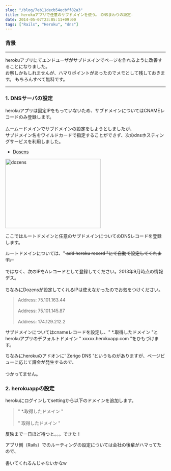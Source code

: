 ```yaml
---
slug: "/blog/7eb11decb54ecbff82a3"
title: herokuアプリで任意のサブドメインを使う。-DNSまわりの設定-
date: 2014-05-07T23:05:11+09:00
tags: ["Rails", "Heroku", "dns"]
---
```


<h3>
<span id="背景" class="fragment"></span><a href="#%E8%83%8C%E6%99%AF"><i class="fa fa-link"></i></a>背景</h3>

<hr>

<p>herokuアプリにてエンドユーザがサブドメインでページを作れるように改善することになりました。<br>
お察しかもしれませんが、ハマりポイントがあったのでメモとして残しておきます。  もちろんすべて無料です。</p>

<hr>

<h3>
<span id="1-dnsサーバの設定" class="fragment"></span><a href="#1-dns%E3%82%B5%E3%83%BC%E3%83%90%E3%81%AE%E8%A8%AD%E5%AE%9A"><i class="fa fa-link"></i></a>1. DNSサーバの設定</h3>

<p>herokuアプリは固定IPをもっていないため、サブドメインについてはCNAMEレコードのみ登録します。<br><br>
ムームードメインでサブドメインの設定をしようとしましたが、<br>
サブドメイン名をワイルドカードで指定することができず、次のdnsホスティングサービスを利用しました。  </p>

<ul>
<li>
<a href="https://dozens.jp" rel="nofollow noopener" target="_blank">Dosens</a><br>
</li>
</ul>

<p><a href="http://sitedo3.s3.amazonaws.com/2013/09/dozens.png" rel="nofollow noopener" target="_blank"><img src="http://sitedo3.s3.amazonaws.com/2013/09/dozens-300x217.png" alt="dozens" width="300" height="217" data-canonical-src="http://sitedo3.s3.amazonaws.com/2013/09/dozens-300x217.png" loading="lazy"></a></p>

<p>ここではルートドメインと任意のサブドメインについてのDNSレコードを登録します。</p>

<p>ルートドメインについては、"<del> add heroku record "にて自動で設定してくれます。</del><br><br>
ではなく、次のIPをAレコードとして登録してください。2013年9月時点の情報デス。<br><br>
ちなみにDozensが設定してくれるIPは使えなかったのでお気をつけください。  </p>

<blockquote>
<p>Address: 75.101.163.44<br><br>
Address: 75.101.145.87<br><br>
Address: 174.129.212.2  </p>
</blockquote>

<p>サブドメインについてはcnameレコードを設定し、" *.取得したドメイン "とherokuアプリのデフォルトドメイン " xxxxx.herokuapp.com "をひもづけます。  </p>

<p>ちなみにherokuのアドオンに' Zerigo DNS 'というものがありますが、ページビューに応じて課金が発生するので、<br><br>
つかってません。</p>

<h3>
<span id="2-herokuappの設定" class="fragment"></span><a href="#2-herokuapp%E3%81%AE%E8%A8%AD%E5%AE%9A"><i class="fa fa-link"></i></a>2. herokuappの設定</h3>

<p>herokuにログインしてsettingから以下のドメインを追加します。  </p>

<blockquote>
<p>" *.取得したドメイン "<br><br>
" 取得したドメイン "  </p>
</blockquote>

<p>反映まで一日ほど待つと。。。できた！  </p>

<p>アプリ側（Rails）でのルーティングの設定については会社の後輩がハマってたので、<br><br>
書いてくれるんじゃないかなw</p>
